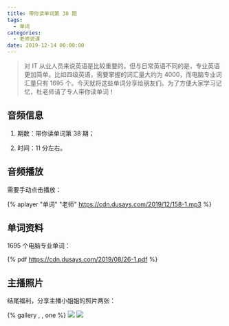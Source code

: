 ```yaml
---
title: 带你读单词第 38 期
tags:
  - 单词
categories:
  - 老师说课
date: 2019-12-14 00:00:00
---
```


> 对 IT 从业人员来说英语是比较重要的。但与日常英语不同的是，专业英语更加简单。比如四级英语，需要掌握的词汇量大约为 4000，而电脑专业词汇量只有 1695 个。今天就将这些单词分享给朋友们。为了方便大家学习记忆，杜老师请了专人带你读单词！

<!-- more -->

## 音频信息

1. 期数：带你读单词第 38 期；

2. 时间：11 分左右。

## 音频播放

需要手动点击播放：

{% aplayer "单词" "老师" https://cdn.dusays.com/2019/12/158-1.mp3 %}

## 单词资料

1695 个电脑专业单词：

{% pdf https://cdn.dusays.com/2019/08/26-1.pdf %}

## 主播照片

结尾福利，分享主播小姐姐的照片两张：

{% gallery , , one %}
![](https://cdn.dusays.com/2019/12/158-1.jpg)
![](https://cdn.dusays.com/2019/12/158-2.jpg)